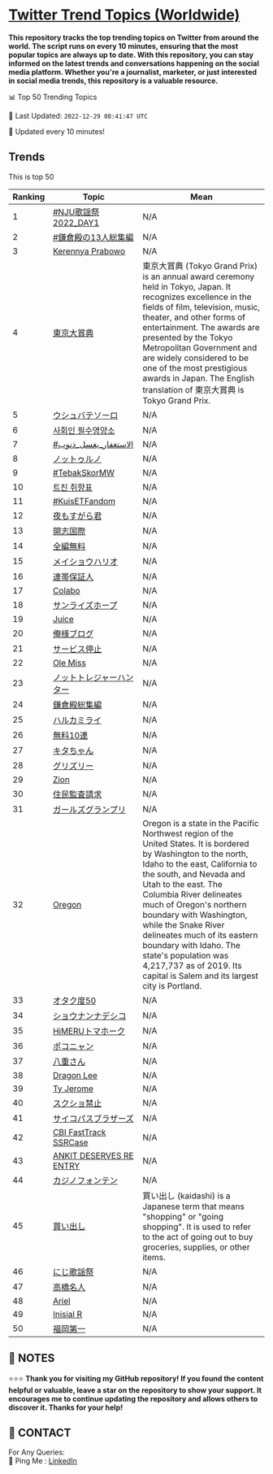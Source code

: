 [Twitter Trend Topics (Worldwide)](https://github.com/ErcinDedeoglu/Twitter-Trend-Topics)
==========

**This repository tracks the top trending topics on Twitter from around the world. 
The script runs on every 10 minutes, ensuring that the most popular topics are always up to date. 
With this repository, you can stay informed on the latest trends and conversations happening on the social media platform. 
Whether you're a journalist, marketer, or just interested in social media trends, this repository is a valuable resource.**


📊 Top 50 Trending Topics

📆 Last Updated: `2022-12-29 08:41:47 UTC`

🔧 Updated every 10 minutes!


## Trends

This is top 50

| Ranking | Topic | Mean |
| ------- | ------------ | ------------ |
| 1 | [#NJU歌謡祭2022_DAY1](http://twitter.com/search?q=%23NJU%e6%ad%8c%e8%ac%a1%e7%a5%ad2022_DAY1) | N/A |
| 2 | [#鎌倉殿の13人総集編](http://twitter.com/search?q=%23%e9%8e%8c%e5%80%89%e6%ae%bf%e3%81%ae13%e4%ba%ba%e7%b7%8f%e9%9b%86%e7%b7%a8) | N/A |
| 3 | [Kerennya Prabowo](http://twitter.com/search?q=Kerennya+Prabowo) | N/A |
| 4 | [東京大賞典](http://twitter.com/search?q=%e6%9d%b1%e4%ba%ac%e5%a4%a7%e8%b3%9e%e5%85%b8) | 東京大賞典 (Tokyo Grand Prix) is an annual award ceremony held in Tokyo, Japan. It recognizes excellence in the fields of film, television, music, theater, and other forms of entertainment. The awards are presented by the Tokyo Metropolitan Government and are widely considered to be one of the most prestigious awards in Japan. The English translation of 東京大賞典 is Tokyo Grand Prix. |
| 5 | [ウシュバテソーロ](http://twitter.com/search?q=%e3%82%a6%e3%82%b7%e3%83%a5%e3%83%90%e3%83%86%e3%82%bd%e3%83%bc%e3%83%ad) | N/A |
| 6 | [사회인 필수영양소](http://twitter.com/search?q=%ec%82%ac%ed%9a%8c%ec%9d%b8+%ed%95%84%ec%88%98%ec%98%81%ec%96%91%ec%86%8c) | N/A |
| 7 | [#الاستغفار_يغسل_ذنوب](http://twitter.com/search?q=%23%d8%a7%d9%84%d8%a7%d8%b3%d8%aa%d8%ba%d9%81%d8%a7%d8%b1_%d9%8a%d8%ba%d8%b3%d9%84_%d8%b0%d9%86%d9%88%d8%a8) | N/A |
| 8 | [ノットゥルノ](http://twitter.com/search?q=%e3%83%8e%e3%83%83%e3%83%88%e3%82%a5%e3%83%ab%e3%83%8e) | N/A |
| 9 | [#TebakSkorMW](http://twitter.com/search?q=%23TebakSkorMW) | N/A |
| 10 | [트친 취향표](http://twitter.com/search?q=%ed%8a%b8%ec%b9%9c+%ec%b7%a8%ed%96%a5%ed%91%9c) | N/A |
| 11 | [#KuisETFandom](http://twitter.com/search?q=%23KuisETFandom) | N/A |
| 12 | [夜もすがら君](http://twitter.com/search?q=%e5%a4%9c%e3%82%82%e3%81%99%e3%81%8c%e3%82%89%e5%90%9b) | N/A |
| 13 | [開志国際](http://twitter.com/search?q=%e9%96%8b%e5%bf%97%e5%9b%bd%e9%9a%9b) | N/A |
| 14 | [全編無料](http://twitter.com/search?q=%e5%85%a8%e7%b7%a8%e7%84%a1%e6%96%99) | N/A |
| 15 | [メイショウハリオ](http://twitter.com/search?q=%e3%83%a1%e3%82%a4%e3%82%b7%e3%83%a7%e3%82%a6%e3%83%8f%e3%83%aa%e3%82%aa) | N/A |
| 16 | [連帯保証人](http://twitter.com/search?q=%e9%80%a3%e5%b8%af%e4%bf%9d%e8%a8%bc%e4%ba%ba) | N/A |
| 17 | [Colabo](http://twitter.com/search?q=Colabo) | N/A |
| 18 | [サンライズホープ](http://twitter.com/search?q=%e3%82%b5%e3%83%b3%e3%83%a9%e3%82%a4%e3%82%ba%e3%83%9b%e3%83%bc%e3%83%97) | N/A |
| 19 | [Juice](http://twitter.com/search?q=Juice) | N/A |
| 20 | [俺様ブログ](http://twitter.com/search?q=%e4%bf%ba%e6%a7%98%e3%83%96%e3%83%ad%e3%82%b0) | N/A |
| 21 | [サービス停止](http://twitter.com/search?q=%e3%82%b5%e3%83%bc%e3%83%93%e3%82%b9%e5%81%9c%e6%ad%a2) | N/A |
| 22 | [Ole Miss](http://twitter.com/search?q=Ole+Miss) | N/A |
| 23 | [ノットトレジャーハンター](http://twitter.com/search?q=%e3%83%8e%e3%83%83%e3%83%88%e3%83%88%e3%83%ac%e3%82%b8%e3%83%a3%e3%83%bc%e3%83%8f%e3%83%b3%e3%82%bf%e3%83%bc) | N/A |
| 24 | [鎌倉殿総集編](http://twitter.com/search?q=%e9%8e%8c%e5%80%89%e6%ae%bf%e7%b7%8f%e9%9b%86%e7%b7%a8) | N/A |
| 25 | [ハルカミライ](http://twitter.com/search?q=%e3%83%8f%e3%83%ab%e3%82%ab%e3%83%9f%e3%83%a9%e3%82%a4) | N/A |
| 26 | [無料10連](http://twitter.com/search?q=%e7%84%a1%e6%96%9910%e9%80%a3) | N/A |
| 27 | [キタちゃん](http://twitter.com/search?q=%e3%82%ad%e3%82%bf%e3%81%a1%e3%82%83%e3%82%93) | N/A |
| 28 | [グリズリー](http://twitter.com/search?q=%e3%82%b0%e3%83%aa%e3%82%ba%e3%83%aa%e3%83%bc) | N/A |
| 29 | [Zion](http://twitter.com/search?q=Zion) | N/A |
| 30 | [住民監査請求](http://twitter.com/search?q=%e4%bd%8f%e6%b0%91%e7%9b%a3%e6%9f%bb%e8%ab%8b%e6%b1%82) | N/A |
| 31 | [ガールズグランプリ](http://twitter.com/search?q=%e3%82%ac%e3%83%bc%e3%83%ab%e3%82%ba%e3%82%b0%e3%83%a9%e3%83%b3%e3%83%97%e3%83%aa) | N/A |
| 32 | [Oregon](http://twitter.com/search?q=Oregon) | Oregon is a state in the Pacific Northwest region of the United States. It is bordered by Washington to the north, Idaho to the east, California to the south, and Nevada and Utah to the east. The Columbia River delineates much of Oregon's northern boundary with Washington, while the Snake River delineates much of its eastern boundary with Idaho. The state's population was 4,217,737 as of 2019. Its capital is Salem and its largest city is Portland. |
| 33 | [オタク度50](http://twitter.com/search?q=%e3%82%aa%e3%82%bf%e3%82%af%e5%ba%a650) | N/A |
| 34 | [ショウナンナデシコ](http://twitter.com/search?q=%e3%82%b7%e3%83%a7%e3%82%a6%e3%83%8a%e3%83%b3%e3%83%8a%e3%83%87%e3%82%b7%e3%82%b3) | N/A |
| 35 | [HiMERUトマホーク](http://twitter.com/search?q=HiMERU%e3%83%88%e3%83%9e%e3%83%9b%e3%83%bc%e3%82%af) | N/A |
| 36 | [ポコニャン](http://twitter.com/search?q=%e3%83%9d%e3%82%b3%e3%83%8b%e3%83%a3%e3%83%b3) | N/A |
| 37 | [八重さん](http://twitter.com/search?q=%e5%85%ab%e9%87%8d%e3%81%95%e3%82%93) | N/A |
| 38 | [Dragon Lee](http://twitter.com/search?q=Dragon+Lee) | N/A |
| 39 | [Ty Jerome](http://twitter.com/search?q=Ty+Jerome) | N/A |
| 40 | [スクショ禁止](http://twitter.com/search?q=%e3%82%b9%e3%82%af%e3%82%b7%e3%83%a7%e7%a6%81%e6%ad%a2) | N/A |
| 41 | [サイコパスブラザーズ](http://twitter.com/search?q=%e3%82%b5%e3%82%a4%e3%82%b3%e3%83%91%e3%82%b9%e3%83%96%e3%83%a9%e3%82%b6%e3%83%bc%e3%82%ba) | N/A |
| 42 | [CBI FastTrack SSRCase](http://twitter.com/search?q=CBI+FastTrack+SSRCase) | N/A |
| 43 | [ANKIT DESERVES RE ENTRY](http://twitter.com/search?q=ANKIT+DESERVES+RE+ENTRY) | N/A |
| 44 | [カジノフォンテン](http://twitter.com/search?q=%e3%82%ab%e3%82%b8%e3%83%8e%e3%83%95%e3%82%a9%e3%83%b3%e3%83%86%e3%83%b3) | N/A |
| 45 | [買い出し](http://twitter.com/search?q=%e8%b2%b7%e3%81%84%e5%87%ba%e3%81%97) | 買い出し (kaidashi) is a Japanese term that means "shopping" or "going shopping". It is used to refer to the act of going out to buy groceries, supplies, or other items. |
| 46 | [にじ歌謡祭](http://twitter.com/search?q=%e3%81%ab%e3%81%98%e6%ad%8c%e8%ac%a1%e7%a5%ad) | N/A |
| 47 | [高橋名人](http://twitter.com/search?q=%e9%ab%98%e6%a9%8b%e5%90%8d%e4%ba%ba) | N/A |
| 48 | [Ariel](http://twitter.com/search?q=Ariel) | N/A |
| 49 | [Inisial R](http://twitter.com/search?q=Inisial+R) | N/A |
| 50 | [福岡第一](http://twitter.com/search?q=%e7%a6%8f%e5%b2%a1%e7%ac%ac%e4%b8%80) | N/A |




## 📝 NOTES

⭐⭐⭐ **Thank you for visiting my GitHub repository! If you found the content helpful or valuable, leave a star on the repository to show your support. It encourages me to continue updating the repository and allows others to discover it. Thanks for your help!**

## 📨 CONTACT

 For Any Queries:  
            🏓 Ping Me : [LinkedIn](https://www.linkedin.com/in/ercindedeoglu/)